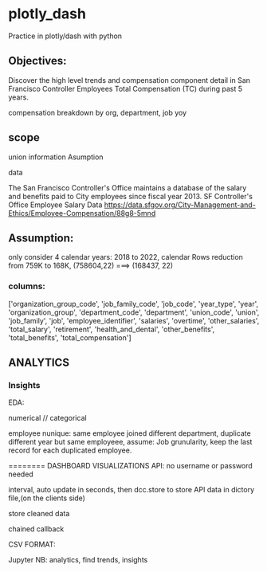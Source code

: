 # plotly_dash
Practice in plotly/dash with python

## Objectives:

Discover the high level trends and compensation component detail in San Francisco Controller Employees Total Compensation (TC) during past 5 years.

compensation breakdown by org, department, job 
yoy

## scope

union information
Asumption

data

The San Francisco Controller's Office maintains a database of the salary and benefits paid to City employees since fiscal year 2013.
SF Controller's Office Employee Salary Data
https://data.sfgov.org/City-Management-and-Ethics/Employee-Compensation/88g8-5mnd

## Assumption:
only consider 4 calendar years: 2018 to 2022,  calendar 
Rows reduction from 759K to 168K, 
 (758604,22) ===> (168437, 22)

### columns:
['organization_group_code', 'job_family_code', 'job_code', 'year_type', 'year', 'organization_group', 'department_code', 'department', 'union_code', 'union', 'job_family', 'job', 'employee_identifier', 'salaries', 'overtime', 'other_salaries', 'total_salary', 'retirement', 'health_and_dental', 'other_benefits', 'total_benefits', 'total_compensation']


## ANALYTICS

### Insights

EDA:

numerical // categorical


employee nunique:
same employee joined different department,
duplicate different year but same employeee, assume: 
Job grunularity, keep the last record for each duplicated employee. 


========
DASHBOARD VISUALIZATIONS
API:
no username or password needed

interval, auto update in seconds, then dcc.store to store API data in dictory file,(on the clients side)

store cleaned data 

chained callback

CSV FORMAT:



Jupyter NB: 
analytics, find trends, insights